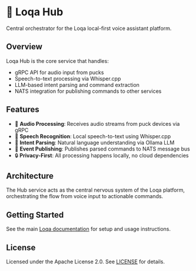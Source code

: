 # 🧠 Loqa Hub

Central orchestrator for the Loqa local-first voice assistant platform.

## Overview

Loqa Hub is the core service that handles:
- gRPC API for audio input from pucks
- Speech-to-text processing via Whisper.cpp
- LLM-based intent parsing and command extraction
- NATS integration for publishing commands to other services

## Features

- 🎤 **Audio Processing**: Receives audio streams from puck devices via gRPC
- 📝 **Speech Recognition**: Local speech-to-text using Whisper.cpp
- 🤖 **Intent Parsing**: Natural language understanding via Ollama LLM
- 📡 **Event Publishing**: Publishes parsed commands to NATS message bus
- 🔒 **Privacy-First**: All processing happens locally, no cloud dependencies

## Architecture

The Hub service acts as the central nervous system of the Loqa platform, orchestrating the flow from voice input to actionable commands.

## Getting Started

See the main [Loqa documentation](https://github.com/loqalabs/loqa-docs) for setup and usage instructions.

## License

Licensed under the Apache License 2.0. See [LICENSE](LICENSE) for details.